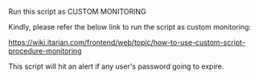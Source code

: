 Run this script as CUSTOM MONITORING

Kindly, please refer the below link to run the script as custom monitoring:

https://wiki.itarian.com/frontend/web/topic/how-to-use-custom-script-procedure-monitoring

This script will hit an alert if any user's password going to expire.
